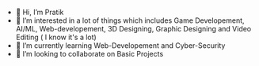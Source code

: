 - 👋 Hi, I’m Pratik
- 👀 I’m interested in a lot of things which includes Game Developement, AI/ML, Web-developement, 3D Designing, Graphic Designing and Video Editing ( I know it's a lot)
- 🌱 I’m currently learning Web-Developement and Cyber-Security
- 💞️ I’m looking to collaborate on Basic Projects

<!---
P-Pratik/P-Pratik is a ✨ special ✨ repository because its `README.md` (this file) appears on your GitHub profile.
You can click the Preview link to take a look at your changes.
--->
